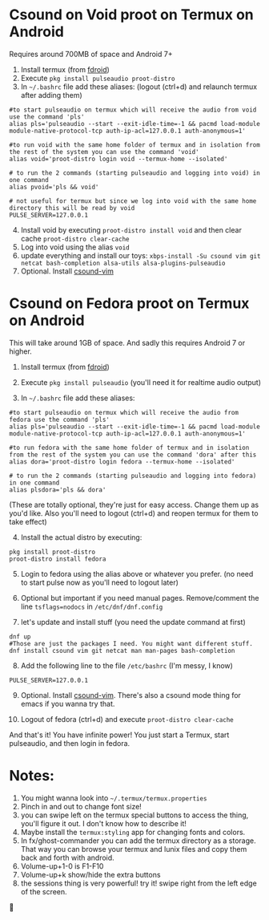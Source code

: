 
# Csound on Void proot on Termux on Android
Requires around 700MB of space and Android 7+

1. Install termux (from [fdroid](https://f-droid.org/))
2. Execute `pkg install pulseaudio proot-distro`
3. In `~/.bashrc` file add these aliases: (logout (ctrl+d) and relaunch termux after adding them)
```
#to start pulseaudio on termux which will receive the audio from void use the command 'pls'
alias pls='pulseaudio --start --exit-idle-time=-1 && pacmd load-module module-native-protocol-tcp auth-ip-acl=127.0.0.1 auth-anonymous=1'

#to run void with the same home folder of termux and in isolation from the rest of the system you can use the command 'void'
alias void='proot-distro login void --termux-home --isolated'

# to run the 2 commands (starting pulseaudio and logging into void) in one command
alias pvoid='pls && void'

# not useful for termux but since we log into void with the same home directory this will be read by void
PULSE_SERVER=127.0.0.1
```
4. Install void by executing `proot-distro install void` and then clear cache `proot-distro clear-cache`
5. Log into void using the alias `void`
6. update everything and install our toys: `xbps-install -Su csound vim git netcat bash-completion alsa-utils alsa-plugins-pulseaudio`
7. Optional. Install [csound-vim](https://github.com/luisjure/csound-vim)

# Csound on Fedora proot on Termux on Android

This will take around 1GB of space. And sadly this requires Android 7 or higher.

1. Install termux (from [fdroid](https://f-droid.org/))

2. Execute `pkg install pulseaudio` (you'll need it for realtime audio output)

3. In `~/.bashrc` file add these aliases:
```
#to start pulseaudio on termux which will receive the audio from fedora use the command 'pls'
alias pls='pulseaudio --start --exit-idle-time=-1 && pacmd load-module module-native-protocol-tcp auth-ip-acl=127.0.0.1 auth-anonymous=1'

#to run fedora with the same home folder of termux and in isolation from the rest of the system you can use the command 'dora' after this
alias dora='proot-distro login fedora --termux-home --isolated'

# to run the 2 commands (starting pulseaudio and logging into fedora) in one command
alias plsdora='pls && dora'
```
(These are totally optional, they're just for easy access. Change them up as you'd like. Also you'll need to logout (ctrl+d) and reopen termux for them to take effect)

4. Install the actual distro by executing:
```
pkg install proot-distro
proot-distro install fedora
```

5. Login to fedora using the alias above or whatever you prefer. (no need to start pulse now as you'll need to logout later)

6. Optional but important if you need manual pages. Remove/comment the line `tsflags=nodocs` in `/etc/dnf/dnf.config`

7. let's update and install stuff (you need the update command at first)
```
dnf up
#Those are just the packages I need. You might want different stuff.
dnf install csound vim git netcat man man-pages bash-completion
```

8. Add the following line to the file `/etc/bashrc` (I'm messy, I know)
```
PULSE_SERVER=127.0.0.1
```

9. Optional. Install [csound-vim](https://github.com/luisjure/csound-vim). There's also a csound mode thing for emacs if you wanna try that.

10. Logout of fedora (ctrl+d) and execute `proot-distro clear-cache`

And that's it! You have infinite power! You just start a Termux, start pulseaudio, and then login in fedora.

# Notes:
1. You might wanna look into `~/.termux/termux.properties`
2. Pinch in and out to change font size!
3. you can swipe left on the termux special buttons to access the thing, you'll figure it out. I don't know how to describe it!
4. Maybe install the `termux:styling` app for changing fonts and colors.
5. In fx/ghost-commander you can add the termux directory as a storage. That way you can browse your termux and lunix files and copy them back and forth with android.
6. Volume-up+1-0 is F1-F10
7. Volume-up+k show/hide the extra buttons
8. the sessions thing is very powerful! try it! swipe right from the left edge of the screen.

💜
